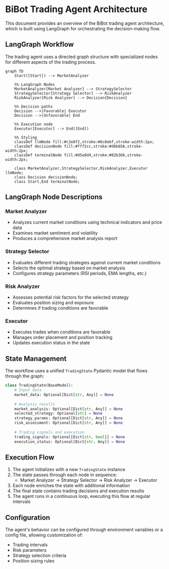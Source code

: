 # BiBot Trading Agent Architecture

This document provides an overview of the BiBot trading agent architecture, which is built using LangGraph for orchestrating the decision-making flow.

## LangGraph Workflow

The trading agent uses a directed graph structure with specialized nodes for different aspects of the trading process.

```mermaid
graph TD
    Start([Start]) --> MarketAnalyzer
    
    %% LangGraph Nodes
    MarketAnalyzer[Market Analyzer] --> StrategySelector
    StrategySelector[Strategy Selector] --> RiskAnalyzer
    RiskAnalyzer[Risk Analyzer] --> Decision{Decision}
    
    %% Decision paths
    Decision -->|Favorable| Executor
    Decision -->|Unfavorable| End
    
    %% Execution node
    Executor[Executor] --> End([End])
    
    %% Styling
    classDef llmNode fill:#c2e0f2,stroke:#6c8ebf,stroke-width:2px;
    classDef decisionNode fill:#fff2cc,stroke:#d6b656,stroke-width:2px;
    classDef terminalNode fill:#d5e8d4,stroke:#82b366,stroke-width:2px;
    
    class MarketAnalyzer,StrategySelector,RiskAnalyzer,Executor llmNode;
    class Decision decisionNode;
    class Start,End terminalNode;
```

## LangGraph Node Descriptions

### Market Analyzer
- Analyzes current market conditions using technical indicators and price data
- Examines market sentiment and volatility
- Produces a comprehensive market analysis report

### Strategy Selector
- Evaluates different trading strategies against current market conditions
- Selects the optimal strategy based on market analysis
- Configures strategy parameters (RSI periods, EMA lengths, etc.)

### Risk Analyzer
- Assesses potential risk factors for the selected strategy
- Evaluates position sizing and exposure
- Determines if trading conditions are favorable

### Executor
- Executes trades when conditions are favorable
- Manages order placement and position tracking
- Updates execution status in the state

## State Management

The workflow uses a unified `TradingState` Pydantic model that flows through the graph:

```python
class TradingState(BaseModel):
    # Input data
    market_data: Optional[Dict[str, Any]] = None
    
    # Analysis results
    market_analysis: Optional[Dict[str, Any]] = None
    selected_strategy: Optional[str] = None
    strategy_params: Optional[Dict[str, Any]] = None
    risk_assessment: Optional[Dict[str, Any]] = None
    
    # Trading signals and execution
    trading_signals: Optional[Dict[str, bool]] = None
    execution_status: Optional[Dict[str, Any]] = None
```

## Execution Flow

1. The agent initializes with a new `TradingState` instance
2. The state passes through each node in sequence:
   - Market Analyzer → Strategy Selector → Risk Analyzer → Executor
3. Each node enriches the state with additional information
4. The final state contains trading decisions and execution results
5. The agent runs in a continuous loop, executing this flow at regular intervals

## Configuration

The agent's behavior can be configured through environment variables or a config file, allowing customization of:
- Trading intervals
- Risk parameters
- Strategy selection criteria
- Position sizing rules 